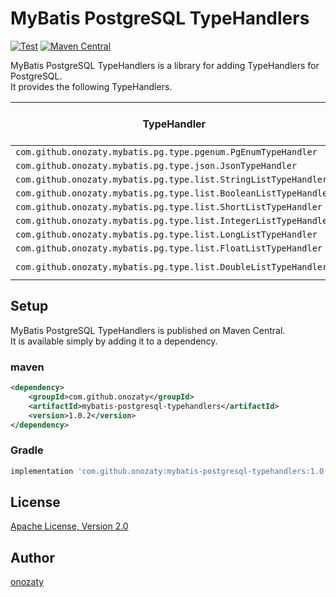 # MyBatis PostgreSQL TypeHandlers

[![Test](https://github.com/onozaty/mybatis-postgresql-typehandlers/actions/workflows/test.yaml/badge.svg)](https://github.com/onozaty/mybatis-postgresql-typehandlers/actions/workflows/test.yaml)
[![Maven Central](https://maven-badges.herokuapp.com/maven-central/com.github.onozaty/mybatis-postgresql-typehandlers/badge.svg)](https://maven-badges.herokuapp.com/maven-central/com.github.onozaty/mybatis-postgresql-typehandlers)

MyBatis PostgreSQL TypeHandlers is a library for adding TypeHandlers for PostgreSQL.  
It provides the following TypeHandlers.

|TypeHandler                                                     |Java type      |PostgreSQL column type |
|----------------------------------------------------------------|---------------|-----------------------|
|`com.github.onozaty.mybatis.pg.type.pgenum.PgEnumTypeHandler`   |`enum`         |`enum`                 |
|`com.github.onozaty.mybatis.pg.type.json.JsonTypeHandler`       |`Object`       |`jsonb`                |
|`com.github.onozaty.mybatis.pg.type.list.StringListTypeHandler` |`List<String>` |`text[]`               |
|`com.github.onozaty.mybatis.pg.type.list.BooleanListTypeHandler`|`List<Boolean>`|`boolean[]`            |
|`com.github.onozaty.mybatis.pg.type.list.ShortListTypeHandler`  |`List<Short>`  |`smallint[]`           |
|`com.github.onozaty.mybatis.pg.type.list.IntegerListTypeHandler`|`List<Integer>`|`integer[]`            |
|`com.github.onozaty.mybatis.pg.type.list.LongListTypeHandler`   |`List<Long>`   |`bigint[]`             |
|`com.github.onozaty.mybatis.pg.type.list.FloatListTypeHandler`  |`List<Float>`  |`real[]`               |
|`com.github.onozaty.mybatis.pg.type.list.DoubleListTypeHandler` |`List<Double>` |`double precision[]`   |

## Setup

MyBatis PostgreSQL TypeHandlers is published on Maven Central.  
It is available simply by adding it to a dependency.

### maven

```xml
<dependency>
    <groupId>com.github.onozaty</groupId>
    <artifactId>mybatis-postgresql-typehandlers</artifactId>
    <version>1.0.2</version>
</dependency>
```

### Gradle

```groovy
implementation 'com.github.onozaty:mybatis-postgresql-typehandlers:1.0.2'
```

## License

[Apache License, Version 2\.0](https://www.apache.org/licenses/LICENSE-2.0)

## Author

[onozaty](https://github.com/onozaty)

